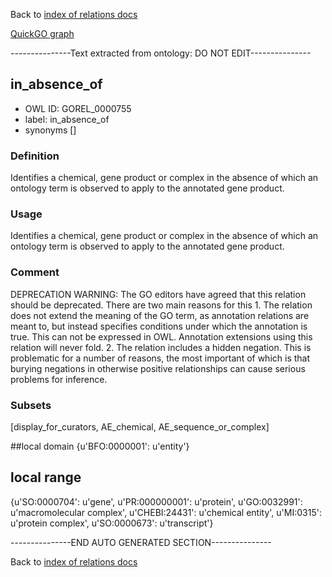 Back to [index of relations docs](https://github.com/geneontology/annotation_extensions/tree/master/doc)

[QuickGO graph](www.ebi.ac.uk/QuickGO/AnnotationExtensionRelations.html)

---------------Text extracted from ontology: DO NOT EDIT---------------

## in_absence_of
* OWL ID: GOREL_0000755
* label: in_absence_of
* synonyms
[]

### Definition
Identifies a chemical, gene product or complex in the absence of which an ontology term is observed to apply to the annotated gene product.

### Usage
Identifies a chemical, gene product or complex in the absence of which an ontology term is observed to apply to the annotated gene product.

### Comment
DEPRECATION WARNING: The GO editors have agreed that this relation should be deprecated. There are two main reasons for this 1. The relation does not extend the meaning of the GO term, as annotation relations are meant to, but instead specifies conditions under which the annotation is true. This can not be expressed in OWL. Annotation extensions using this relation will never fold. 2. The relation includes a hidden negation. This is problematic for a number of reasons, the most important of which is that burying negations in otherwise positive relationships can cause serious problems for inference.

### Subsets
[display_for_curators, AE_chemical, AE_sequence_or_complex]

##local domain
{u'BFO:0000001': u'entity'}

## local range
{u'SO:0000704': u'gene', u'PR:000000001': u'protein', u'GO:0032991': u'macromolecular complex', u'CHEBI:24431': u'chemical entity', u'MI:0315': u'protein complex', u'SO:0000673': u'transcript'}

---------------END AUTO GENERATED SECTION---------------


Back to [index of relations docs](https://github.com/geneontology/annotation_extensions/tree/master/doc)
